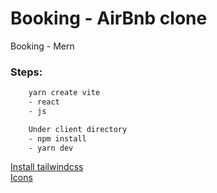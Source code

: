 # Booking - AirBnb clone
Booking - Mern


### Steps:
```bash
    yarn create vite
    - react
    - js

    Under client directory
    - npm install
    - yarn dev
```

[Install tailwindcss](https://tailwindcss.com/docs/guides/create-react-app) \
[Icons](https://heroicons.com/)